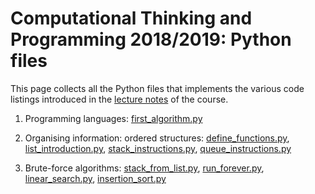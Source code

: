 # Computational Thinking and Programming 2018/2019: Python files

This page collects all the Python files that implements the various code listings introduced in the [lecture notes](https://github.com/comp-think/2018-2019/) of the course.

1. Programming languages: [first_algorithm.py](http://comp-think.github.io/2018-2019/python/first_algorithm.py)

2. Organising information: ordered structures: [define_functions.py](http://comp-think.github.io/2018-2019/python/define_functions.py), [list_introduction.py](http://comp-think.github.io/2018-2019/python/list_instructions.py), [stack_instructions.py](http://comp-think.github.io/2018-2019/python/stack_instructions.py), [queue_instructions.py](http://comp-think.github.io/2018-2019/python/queue_instructions.py)

3. Brute-force algorithms: [stack_from_list.py](http://comp-think.github.io/2018-2019/python/stack_from_list.py), [run_forever.py](http://comp-think.github.io/2018-2019/python/run_forever.py), [linear_search.py](http://comp-think.github.io/2018-2019/python/linear_search.py), [insertion_sort.py](http://comp-think.github.io/2018-2019/python/insertion_sort.py)